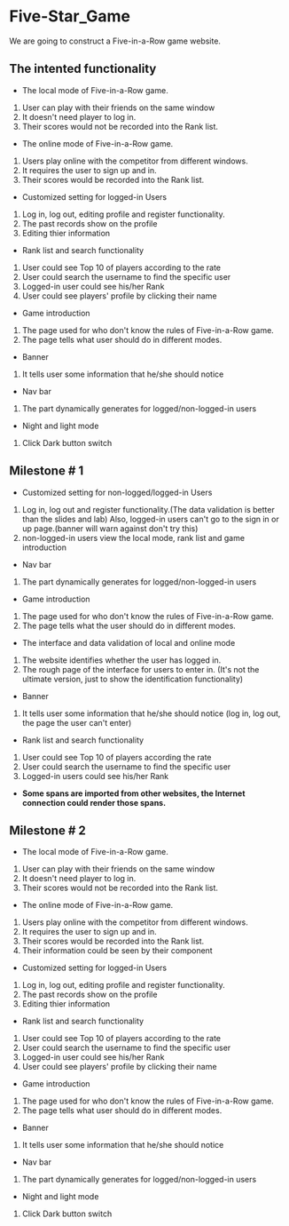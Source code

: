 # Five-Star_Game
We are going to construct a Five-in-a-Row game website.
## The intented functionality

- The local mode of Five-in-a-Row game.
1. User can play with their friends on the same window
1. It doesn't need player to log in.
1. Their scores would not be recorded into the Rank list.
- The online mode of Five-in-a-Row game.
1. Users play online with the competitor from different windows.
1. It requires the user to sign up and in.
1. Their scores would be recorded into the Rank list.
- Customized setting for logged-in Users
1. Log in, log out, editing profile and register functionality.
1. The past records show on the profile
1. Editing thier information
- Rank list and search functionality
1. User could see Top 10 of players according to the rate
1. User could search the username to find the specific user
1. Logged-in user could see his/her Rank
1. User could see players' profile by clicking their name
- Game introduction
1. The page used for who don't know the rules of Five-in-a-Row game.
1. The page tells what user should do in different modes.
- Banner
1. It tells user some information that he/she should notice
- Nav bar
1. The part dynamically generates for logged/non-logged-in users
- Night and light mode
1. Click Dark button switch

## Milestone # 1 
- Customized setting for non-logged/logged-in Users
1. Log in, log out and register functionality.(The data validation is better than the slides and lab) Also, logged-in users can't go to the sign in or up page.(banner will warn against don't try this)
1. non-logged-in users view the local mode, rank list and game introduction
- Nav bar
1. The part dynamically generates for logged/non-logged-in users
- Game introduction
1. The page used for who don't know the rules of Five-in-a-Row game.
1. The page tells what the user should do in different modes.
- The interface and data validation of local and online mode
1. The website identifies whether the user has logged in.
1. The rough page of the interface for users to enter in. (It's not the ultimate version, just to show the identification functionality)
- Banner
1. It tells user some information that he/she should notice (log in, log out, the page the user can't enter)
- Rank list and search functionality
1. User could see Top 10 of players according the rate
1. User could search the username to find the specific user
1. Logged-in users could see his/her Rank
- **Some spans are imported from other websites, the Internet connection could render those spans.**

## Milestone # 2
- The local mode of Five-in-a-Row game.
1. User can play with their friends on the same window
1. It doesn't need player to log in.
1. Their scores would not be recorded into the Rank list.
- The online mode of Five-in-a-Row game.
1. Users play online with the competitor from different windows.
1. It requires the user to sign up and in.
1. Their scores would be recorded into the Rank list.
1. Their information could be seen by their component
- Customized setting for logged-in Users
1. Log in, log out, editing profile and register functionality.
1. The past records show on the profile
1. Editing thier information
- Rank list and search functionality
1. User could see Top 10 of players according to the rate
1. User could search the username to find the specific user
1. Logged-in user could see his/her Rank
1. User could see players' profile by clicking their name
- Game introduction
1. The page used for who don't know the rules of Five-in-a-Row game.
1. The page tells what user should do in different modes.
- Banner
1. It tells user some information that he/she should notice
- Nav bar
1. The part dynamically generates for logged/non-logged-in users
- Night and light mode
1. Click Dark button switch
